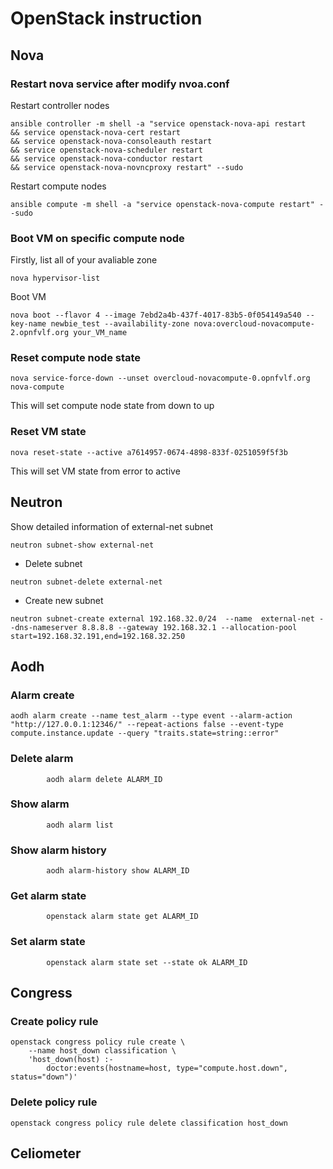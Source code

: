 # OpenStack instruction

## Nova

### Restart nova service after modify nvoa.conf
Restart controller nodes
```shell
ansible controller -m shell -a "service openstack-nova-api restart
&& service openstack-nova-cert restart
&& service openstack-nova-consoleauth restart
&& service openstack-nova-scheduler restart
&& service openstack-nova-conductor restart
&& service openstack-nova-novncproxy restart" --sudo 
```
Restart compute nodes
```shell
ansible compute -m shell -a "service openstack-nova-compute restart" --sudo 
```

### Boot VM on specific compute node
Firstly, list all of your avaliable zone
```shell
nova hypervisor-list
```
Boot VM
```shell
nova boot --flavor 4 --image 7ebd2a4b-437f-4017-83b5-0f054149a540 --key-name newbie_test --availability-zone nova:overcloud-novacompute-2.opnfvlf.org your_VM_name
```
### Reset compute node state 
```shell
nova service-force-down --unset overcloud-novacompute-0.opnfvlf.org nova-compute
```
This will set compute node state from down to up
### Reset VM state
```shell
nova reset-state --active a7614957-0674-4898-833f-0251059f5f3b
```
This will set VM state from error to active

## Neutron

Show detailed information of external-net subnet
```shell
neutron subnet-show external-net
```
- Delete subnet
```shell
neutron subnet-delete external-net 
```
- Create new subnet
```shell
neutron subnet-create external 192.168.32.0/24  --name  external-net --dns-nameserver 8.8.8.8 --gateway 192.168.32.1 --allocation-pool start=192.168.32.191,end=192.168.32.250  
```

## Aodh

### Alarm create
```shell
aodh alarm create --name test_alarm --type event --alarm-action "http://127.0.0.1:12346/" --repeat-actions false --event-type compute.instance.update --query "traits.state=string::error"
```
### Delete alarm 
```shell
        aodh alarm delete ALARM_ID
```
### Show alarm 
```shell
        aodh alarm list
```

### Show alarm history
```shell
        aodh alarm-history show ALARM_ID
```
### Get alarm state
```shell
        openstack alarm state get ALARM_ID
```
### Set alarm state
```shell
        openstack alarm state set --state ok ALARM_ID
```

## Congress

### Create policy rule
```shell
openstack congress policy rule create \
    --name host_down classification \
    'host_down(host) :-
        doctor:events(hostname=host, type="compute.host.down", status="down")'
```
### Delete policy rule
```shell
openstack congress policy rule delete classification host_down
```
## Celiometer